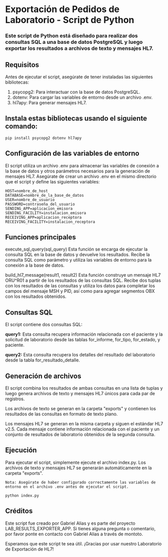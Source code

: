 # Exportación de Pedidos de Laboratorio  - Script de Python
### Este script de Python está diseñado para realizar dos consultas SQL a una base de datos PostgreSQL y luego exportar los resultados a archivos de texto y mensajes HL7.

## Requisitos
Antes de ejecutar el script, asegúrate de tener instaladas las siguientes bibliotecas:

1. psycopg2: Para interactuar con la base de datos PostgreSQL.
2. dotenv: Para cargar las variables de entorno desde un archivo .env.
3. hl7apy: Para generar mensajes HL7.
## Instala estas bibliotecas usando el siguiente comando:
    pip install psycopg2 dotenv hl7apy

## Configuración de las variables de entorno
El script utiliza un archivo .env para almacenar las variables de conexión a la base de datos y otros parámetros necesarios para la generación de mensajes HL7. Asegúrate de crear un archivo .env en el mismo directorio que el script y define las siguientes variables:

    HOST=nombre_de_host
    DATABASE=nombre_de_la_base_de_datos
    USER=nombre_de_usuario
    PASSWORD=contraseña_del_usuario
    SENDING_APP=aplicacion_emisora
    SENDING_FACILITY=instalacion_emisora
    RECEIVING_APP=aplicacion_receptora
    RECEIVING_FACILITY=instalacion_receptora

## Funciones principales
execute_sql_query(sql_query)
Esta función se encarga de ejecutar la consulta SQL en la base de datos y devuelve los resultados. Recibe la consulta SQL como parámetro y utiliza las variables de entorno para la conexión a la base de datos.

build_hl7_message(result1, result2)
Esta función construye un mensaje HL7 ORU^R01 a partir de los resultados de las consultas SQL. Recibe dos tuplas con los resultados de las consultas y utiliza los datos para completar los campos del mensaje MSH y PID, así como para agregar segmentos OBX con los resultados obtenidos.

## Consultas SQL
El script contiene dos consultas SQL:

**query1:** Esta consulta recupera información relacionada con el paciente y la solicitud de laboratorio desde las tablas for_informe, for_tipo, for_estado, y paciente.

**query2:** Esta consulta recupera los detalles del resultado del laboratorio desde la tabla for_resultado_detalle.

##  Generación de archivos
El script combina los resultados de ambas consultas en una lista de tuplas y luego genera archivos de texto y mensajes HL7 únicos para cada par de registros.

Los archivos de texto se generan en la carpeta "exports" y contienen los resultados de las consultas en formato de texto plano.

Los mensajes HL7 se generan en la misma carpeta y siguen el estándar HL7 v2.5. Cada mensaje contiene información relacionada con el paciente y un conjunto de resultados de laboratorio obtenidos de la segunda consulta.

## Ejecución
Para ejecutar el script, simplemente ejecute el archivo index.py. Los archivos de texto y mensajes HL7 se generarán automáticamente en la carpeta "exports".

    Nota: Asegúrate de haber configurado correctamente las variables de entorno en el archivo .env antes de ejecutar el script.
    
    python index.py

## Créditos
Este script fue creado por Gabriel Alias y es parte del proyecto LAB_RESULTS_EXPORTER_APP. Si tienes alguna pregunta o comentario, por favor ponte en contacto con Gabriel Alias a través de montoto.

Esperamos que este script te sea útil. ¡Gracias por usar nuestro Laboratorio de Exportación de HL7!